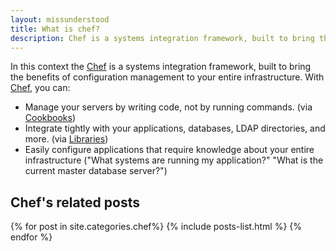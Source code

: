 ```yaml
---
layout: missunderstood
title: What is chef?
description: Chef is a systems integration framework, built to bring the benefits of configuration management to your entire infrastructure.
---
```


In this context the [Chef][] is a systems integration framework, built to bring the benefits of configuration management to your entire infrastructure. With [Chef][], you can:

 * Manage your servers by writing code, not by running commands. (via [Cookbooks][])
 * Integrate tightly with your applications, databases, LDAP directories, and more. (via [Libraries][])
 * Easily configure applications that require knowledge about your entire infrastructure ("What systems are running my application?" "What is the current master database server?")

## Chef's related posts
{% for post in site.categories.chef%}
    {% include posts-list.html %}
{% endfor %}

[Chef]: http://wiki.opscode.com/display/chef/Home
[Cookbooks]: http://wiki.opscode.com/display/chef/Cookbooks
[Libraries]: http://wiki.opscode.com/display/chef/Libraries
